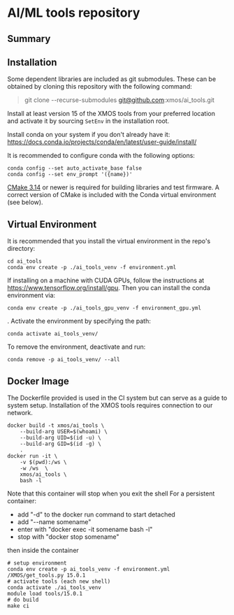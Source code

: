 AI/ML tools repository
======================

Summary
-------


Installation
------------
Some dependent libraries are included as git submodules. These can be obtained by cloning this repository with the following command:

> git clone --recurse-submodules git@github.com:xmos/ai_tools.git

Install at least version 15 of the XMOS tools from your preferred location and activate it by sourcing `SetEnv` in the installation root.

Install conda on your system if you don't already have it:
https://docs.conda.io/projects/conda/en/latest/user-guide/install/

It is recommended to configure conda with the following options:
```
conda config --set auto_activate_base false
conda config --set env_prompt '({name})'
```

[CMake 3.14](https://cmake.org/download/) or newer is required for building libraries and test firmware.  A correct version of CMake is included with the Conda virtual environment (see below). 

Virtual Environment
-------------------

It is recommended that you install the virtual environment in the repo's directory:
```
cd ai_tools
conda env create -p ./ai_tools_venv -f environment.yml
```
If installing on a machine with CUDA GPUs, follow the instructions at https://www.tensorflow.org/install/gpu.
Then you can install the conda environment via:
```
conda env create -p ./ai_tools_gpu_venv -f environment_gpu.yml
```
.
Activate the environment by specifying the path:
```
conda activate ai_tools_venv/
```

To remove the environment, deactivate and run:
```
conda remove -p ai_tools_venv/ --all
```

Docker Image
------------

The Dockerfile provided is used in the CI system but can serve as a guide to system setup.
Installation of the XMOS tools requires connection to our network.

```
docker build -t xmos/ai_tools \
    --build-arg USER=$(whoami) \
    --build-arg UID=$(id -u) \
    --build-arg GID=$(id -g) \
    .
docker run -it \
    -v $(pwd):/ws \
    -w /ws  \
    xmos/ai_tools \
    bash -l

```

Note that this container will stop when you exit the shell
For a persistent container:
 - add "-d" to the docker run command to start detached
 - add "--name somename"
 - enter with "docker exec -it somename bash -l"
 - stop with "docker stop somename"

then inside the container
```
# setup environment
conda env create -p ai_tools_venv -f environment.yml
/XMOS/get_tools.py 15.0.1
# activate tools (each new shell)
conda activate ./ai_tools_venv
module load tools/15.0.1
# do build
make ci
```
